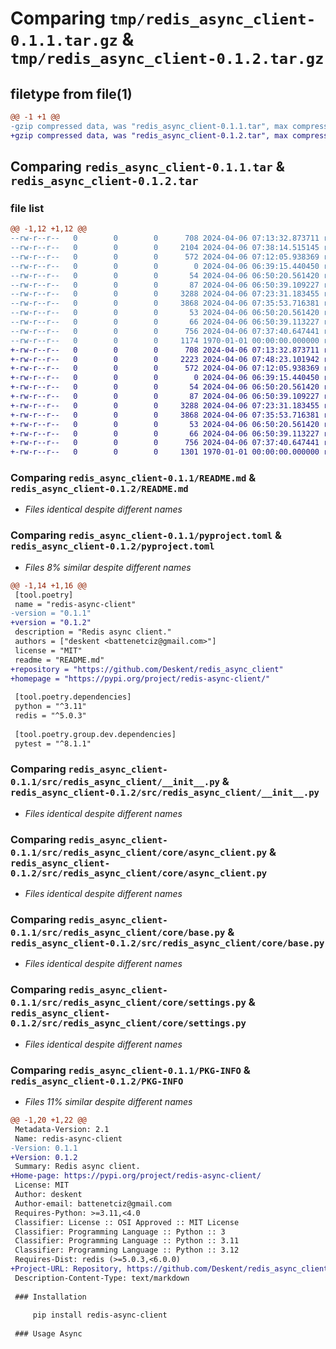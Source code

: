 # Comparing `tmp/redis_async_client-0.1.1.tar.gz` & `tmp/redis_async_client-0.1.2.tar.gz`

## filetype from file(1)

```diff
@@ -1 +1 @@
-gzip compressed data, was "redis_async_client-0.1.1.tar", max compression
+gzip compressed data, was "redis_async_client-0.1.2.tar", max compression
```

## Comparing `redis_async_client-0.1.1.tar` & `redis_async_client-0.1.2.tar`

### file list

```diff
@@ -1,12 +1,12 @@
--rw-r--r--   0        0        0      708 2024-04-06 07:13:32.873711 redis_async_client-0.1.1/README.md
--rw-r--r--   0        0        0     2104 2024-04-06 07:38:14.515145 redis_async_client-0.1.1/pyproject.toml
--rw-r--r--   0        0        0      572 2024-04-06 07:12:05.938369 redis_async_client-0.1.1/src/redis_async_client/__init__.py
--rw-r--r--   0        0        0        0 2024-04-06 06:39:15.440450 redis_async_client-0.1.1/src/redis_async_client/core/__init__.py
--rw-r--r--   0        0        0       54 2024-04-06 06:50:20.561420 redis_async_client-0.1.1/src/redis_async_client/core/_constants.py
--rw-r--r--   0        0        0       87 2024-04-06 06:50:39.109227 redis_async_client-0.1.1/src/redis_async_client/core/_types.py
--rw-r--r--   0        0        0     3288 2024-04-06 07:23:31.183455 redis_async_client-0.1.1/src/redis_async_client/core/async_client.py
--rw-r--r--   0        0        0     3868 2024-04-06 07:35:53.716381 redis_async_client-0.1.1/src/redis_async_client/core/base.py
--rw-r--r--   0        0        0       53 2024-04-06 06:50:20.561420 redis_async_client-0.1.1/src/redis_async_client/core/exc.py
--rw-r--r--   0        0        0       66 2024-04-06 06:50:39.113227 redis_async_client-0.1.1/src/redis_async_client/core/logger.py
--rw-r--r--   0        0        0      756 2024-04-06 07:37:40.647441 redis_async_client-0.1.1/src/redis_async_client/core/settings.py
--rw-r--r--   0        0        0     1174 1970-01-01 00:00:00.000000 redis_async_client-0.1.1/PKG-INFO
+-rw-r--r--   0        0        0      708 2024-04-06 07:13:32.873711 redis_async_client-0.1.2/README.md
+-rw-r--r--   0        0        0     2223 2024-04-06 07:48:23.101942 redis_async_client-0.1.2/pyproject.toml
+-rw-r--r--   0        0        0      572 2024-04-06 07:12:05.938369 redis_async_client-0.1.2/src/redis_async_client/__init__.py
+-rw-r--r--   0        0        0        0 2024-04-06 06:39:15.440450 redis_async_client-0.1.2/src/redis_async_client/core/__init__.py
+-rw-r--r--   0        0        0       54 2024-04-06 06:50:20.561420 redis_async_client-0.1.2/src/redis_async_client/core/_constants.py
+-rw-r--r--   0        0        0       87 2024-04-06 06:50:39.109227 redis_async_client-0.1.2/src/redis_async_client/core/_types.py
+-rw-r--r--   0        0        0     3288 2024-04-06 07:23:31.183455 redis_async_client-0.1.2/src/redis_async_client/core/async_client.py
+-rw-r--r--   0        0        0     3868 2024-04-06 07:35:53.716381 redis_async_client-0.1.2/src/redis_async_client/core/base.py
+-rw-r--r--   0        0        0       53 2024-04-06 06:50:20.561420 redis_async_client-0.1.2/src/redis_async_client/core/exc.py
+-rw-r--r--   0        0        0       66 2024-04-06 06:50:39.113227 redis_async_client-0.1.2/src/redis_async_client/core/logger.py
+-rw-r--r--   0        0        0      756 2024-04-06 07:37:40.647441 redis_async_client-0.1.2/src/redis_async_client/core/settings.py
+-rw-r--r--   0        0        0     1301 1970-01-01 00:00:00.000000 redis_async_client-0.1.2/PKG-INFO
```

### Comparing `redis_async_client-0.1.1/README.md` & `redis_async_client-0.1.2/README.md`

 * *Files identical despite different names*

### Comparing `redis_async_client-0.1.1/pyproject.toml` & `redis_async_client-0.1.2/pyproject.toml`

 * *Files 8% similar despite different names*

```diff
@@ -1,14 +1,16 @@
 [tool.poetry]
 name = "redis-async-client"
-version = "0.1.1"
+version = "0.1.2"
 description = "Redis async client."
 authors = ["deskent <battenetciz@gmail.com>"]
 license = "MIT"
 readme = "README.md"
+repository = "https://github.com/Deskent/redis_async_client"
+homepage = "https://pypi.org/project/redis-async-client/"
 
 [tool.poetry.dependencies]
 python = "^3.11"
 redis = "^5.0.3"
 
 [tool.poetry.group.dev.dependencies]
 pytest = "^8.1.1"
```

### Comparing `redis_async_client-0.1.1/src/redis_async_client/__init__.py` & `redis_async_client-0.1.2/src/redis_async_client/__init__.py`

 * *Files identical despite different names*

### Comparing `redis_async_client-0.1.1/src/redis_async_client/core/async_client.py` & `redis_async_client-0.1.2/src/redis_async_client/core/async_client.py`

 * *Files identical despite different names*

### Comparing `redis_async_client-0.1.1/src/redis_async_client/core/base.py` & `redis_async_client-0.1.2/src/redis_async_client/core/base.py`

 * *Files identical despite different names*

### Comparing `redis_async_client-0.1.1/src/redis_async_client/core/settings.py` & `redis_async_client-0.1.2/src/redis_async_client/core/settings.py`

 * *Files identical despite different names*

### Comparing `redis_async_client-0.1.1/PKG-INFO` & `redis_async_client-0.1.2/PKG-INFO`

 * *Files 11% similar despite different names*

```diff
@@ -1,20 +1,22 @@
 Metadata-Version: 2.1
 Name: redis-async-client
-Version: 0.1.1
+Version: 0.1.2
 Summary: Redis async client.
+Home-page: https://pypi.org/project/redis-async-client/
 License: MIT
 Author: deskent
 Author-email: battenetciz@gmail.com
 Requires-Python: >=3.11,<4.0
 Classifier: License :: OSI Approved :: MIT License
 Classifier: Programming Language :: Python :: 3
 Classifier: Programming Language :: Python :: 3.11
 Classifier: Programming Language :: Python :: 3.12
 Requires-Dist: redis (>=5.0.3,<6.0.0)
+Project-URL: Repository, https://github.com/Deskent/redis_async_client
 Description-Content-Type: text/markdown
 
 ### Installation
 
     pip install redis-async-client
 
 ### Usage Async
```

